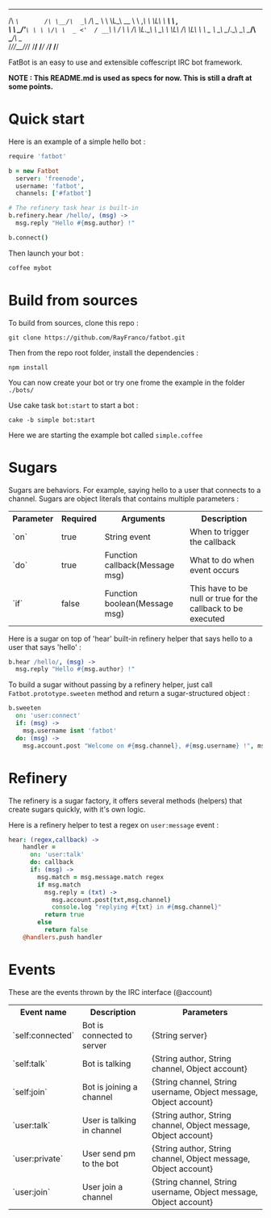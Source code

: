    ____          __    ____            __      
  /\  _`\       /\ \__/\  _`\         /\ \__
  \ \ \L\_\ __  \ \ ,_\ \ \L\ \    ___\ \ ,_\
   \ \  _\/'__`\ \ \ \/\ \  _ <'  / __`\ \ \/
    \ \ \/\ \L\.\_\ \ \_\ \ \L\ \/\ \L\ \ \ \_ 
     \ \_\ \__/.\_\\ \__\\ \____/\ \____/\ \__\
      \/_/\/__/\/_/ \/__/ \/___/  \/___/  \/__/


FatBot is an easy to use and extensible coffescript IRC bot framework.

**NOTE : This README.md is used as specs for now. This is still a draft at some points.**

Quick start
===========

Here is an example of a simple hello bot :

```coffeescript
require 'fatbot'

b = new Fatbot
  server: 'freenode',
  username: 'fatbot',
  channels: ['#fatbot']

# The refinery task hear is built-in
b.refinery.hear /hello/, (msg) ->
  msg.reply "Hello #{msg.author} !"

b.connect()
```

Then launch your bot :

```coffeescript
coffee mybot
```


Build from sources
==================

To build from sources, clone this repo :

`git clone https://github.com/RayFranco/fatbot.git`

Then from the repo root folder, install the dependencies :

`npm install`

You can now create your bot or try one frome the example in the folder `./bots/`

Use cake task `bot:start` to start a bot :

`cake -b simple bot:start`

Here we are starting the example bot called `simple.coffee`


Sugars
======

Sugars are behaviors. For example, saying hello to a user that connects to a channel.
Sugars are object literals that contains multiple parameters :

<table>
  <tr>
    <th>Parameter</th>
    <th>Required</th>
    <th>Arguments</th>
    <th>Description</th>
  </tr>
  <tr>
    <td>`on`</td>
    <td>true</td>
    <td>String event</td>
    <td>When to trigger the callback</td>
  </tr>
  <tr>
    <td>`do`</td>
    <td>true</td>
    <td>Function callback(Message msg)</td>
    <td>What to do when event occurs</td>
  </tr>
  <tr>  
    <td>`if`</td>
    <td>false</td>
    <td>Function boolean(Message msg)</td>
    <td>This have to be null or true for the callback to be executed</td>
  </tr>
</table>

Here is a sugar on top of 'hear' built-in refinery helper that says hello to a user that says 'hello' :

```coffeescript
b.hear /hello/, (msg) ->
  msg.reply "Hello #{msg.author} !"
```

To build a sugar without passing by a refinery helper, just call `Fatbot.prototype.sweeten` method and return a sugar-structured object :

```coffeescript
b.sweeten
  on: 'user:connect'
  if: (msg) ->
    msg.username isnt 'fatbot'
  do: (msg) ->
    msg.account.post "Welcome on #{msg.channel}, #{msg.username} !", msg.channel
```

Refinery
========

The refinery is a sugar factory, it offers several methods (helpers) that create sugars quickly, with it's own logic.

Here is a refinery helper to test a regex on `user:message` event :

```coffeescript
hear: (regex,callback) ->
    handler =
      on: 'user:talk'
      do: callback
      if: (msg) ->
        msg.match = msg.message.match regex
        if msg.match
          msg.reply = (txt) ->
            msg.account.post(txt,msg.channel)
            console.log "replying #{txt} in #{msg.channel}"
          return true
        else
          return false
    @handlers.push handler
```

Events
======

These are the events thrown by the IRC interface (@account)

<table>
	<tr>
		<th>Event name</th>
		<th>Description</th>
		<th>Parameters</th>
	</tr>
	<tr>
		<td>`self:connected`</td>
		<td>Bot is connected to server</td>
		<td>{String server}</td>
	</tr>
	<tr>
		<td>`self:talk`</td>
		<td>Bot is talking</td>
		<td>{String author, String channel, Object account}</td>
	</tr>
	<tr>
		<td>`self:join`</td>
		<td>Bot is joining a channel</td>
		<td>{String channel, String username, Object message, Object account}</td>
	</tr>
	<tr>
		<td>`user:talk`</td>
		<td>User is talking in channel</td>
		<td>{String author, String channel, Object message, Object account}</td>
	</tr>
	<tr>
		<td>`user:private`</td>
		<td>User send pm to the bot</td>
		<td>{String author, String channel, Object message, Object account}</td>
	</tr>
	<tr>
		<td>`user:join`</td>
		<td>User join a channel</td>
		<td>{String channel, String username, Object message, Object account}</td>
	</tr>

</table>